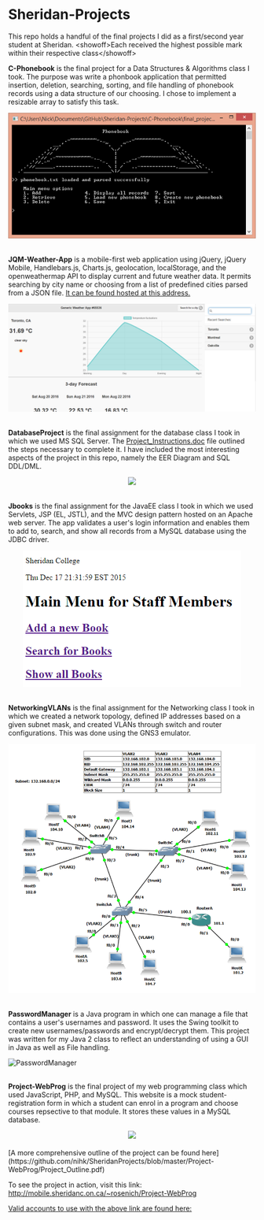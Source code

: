 # Sheridan-Projects
This repo holds a handful of the final projects I did as a first/second year student at Sheridan. 
\<showoff\>Each received the highest possible mark within their respective class\</showoff\>

**C-Phonebook** is the final project for a Data Structures & Algorithms class I took.
The purpose was write a phonbook application that permitted insertion, deletion, searching,
sorting, and file handling of phonebook records using a data structure of our choosing.
I chose to implement a resizable array to satisfy this task.

<div align="center">
   <img src="https://github.com/nihk/Sheridan-Projects/blob/master/C-Phonebook/phonebook-ss.png">
</div>
<br>

**JQM-Weather-App** is a mobile-first web application using jQuery, jQuery Mobile, Handlebars.js, Charts.js, geolocation, localStorage, and the openweathermap API to display current and future weather data. It permits searching by city name or choosing from a list of predefined cities parsed from a JSON file. [It can be found hosted at this address.](http://rosenich.dev.fast.sheridanc.on.ca/assignments/weather_app/)

<div align="center">
   <img src="https://github.com/nihk/Sheridan-Projects/blob/master/JQM-Weather-App/weather_app-ss.jpg">
</div>
<br>

**DatabaseProject** is the final assignment for the database class I took in which
we used MS SQL Server. The [Project_Instructions.doc](https://github.com/nihk/SheridanProjects/blob/master/DatabaseProject/Project_Instructions.doc) file outlined the steps necessary to complete it.
I have included the most interesting aspects of the project in this repo, namely the EER Diagram and 
SQL DDL/DML.

<div align="center">
   <img src="https://github.com/nihk/SheridanProjects/blob/master/DatabaseProject/Entity%20Relationship%20Diagram.png">
</div>
<br>

**Jbooks** is the final assignment for the JavaEE class I took in which we used Servlets, JSP (EL, JSTL), 
and the MVC design pattern hosted on an Apache web server. The app validates a user's login information and enables them to add to, search,
and show all records from a MySQL database using the JDBC driver. 

<div align="center">
   <img src="https://github.com/nihk/Sheridan-Projects/blob/master/Jbooks/books_screenshot.png">
</div>
<br>

**NetworkingVLANs** is the final assignment for the Networking class I took in which we created a network
topology, defined IP addresses based on a given subnet mask, and created VLANs through switch and router configurations.
This was done using the GNS3 emulator.

<div align="center">
   <img src="https://github.com/nihk/Sheridan-Projects/blob/master/NetworkingVLANs/screenshot.png">
</div>
<br>

**PasswordManager** is a Java program in which one can manage a file that contains a user's usernames and password.
It uses the Swing toolkit to create new usernames/passwords and encrypt/decrypt them. 
This project was written for my Java 2 class to reflect an understanding of using a GUI in Java as
well as File handling.

![PasswordManager](https://github.com/nihk/SheridanProjects/blob/master/PasswordManager/passwordmanagerscreenshot.png "PasswordManager")
<br><br>

**Project-WebProg** is the final project of my web programming class which used JavaScript, PHP, and MySQL.
This website is a mock student-registration form in which a student can enrol in a program and choose courses
repsective to that module. It stores these values in a MySQL database.

<div align="center">
   <img src="https://github.com/nihk/SheridanProjects/blob/master/Project-WebProg/screenshot.png">
</div>
<br>
[A more comprehensive outline of the project can be found here](https://github.com/nihk/SheridanProjects/blob/master/Project-WebProg/Project_Outline.pdf)

To see the project in action, visit this link:
http://mobile.sheridanc.on.ca/~rosenich/Project-WebProg

[Valid accounts to use with the above link are found here:]( https://github.com/nihk/SheridanProjects/blob/master/Project-WebProg/student_accounts.txt)
